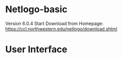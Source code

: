 # Netlogo-basic
Version 6.0.4
Start 
Download from Homepage: https://ccl.northwestern.edu/netlogo/download.shtml

# User Interface

